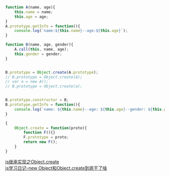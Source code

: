 ```JavaScript
function A(name, age){
    this.name = name;
    this.age = age;
}
A.prototype.getInfo = function(){
    console.log(`name:${this.name}--age:${this.age}`);
}

function B(name, age, gender){
    A.call(this, name, age);
    this.gender = gender;
}


B.prototype = Object.create(A.prototype);
// B.prototype = Object.create(A);
// var a = new A();
// B.prototype = Object.create(a);


B.prototype.constructor = B;
B.prototype.getInfo = function(){
    console.log(`name: ${this.name}--age: ${this.age}--gender: ${this.gender}`);
}

{
    Object.create = function(proto){
        function F(){}
        F.prototype = proto;
        return new F();
    }
}

```


[js继承实现之Object.create](https://segmentfault.com/a/1190000014592412)  
[js学习日记-new Object和Object.create到底干了啥](https://www.cnblogs.com/94pm/p/9113434.html)